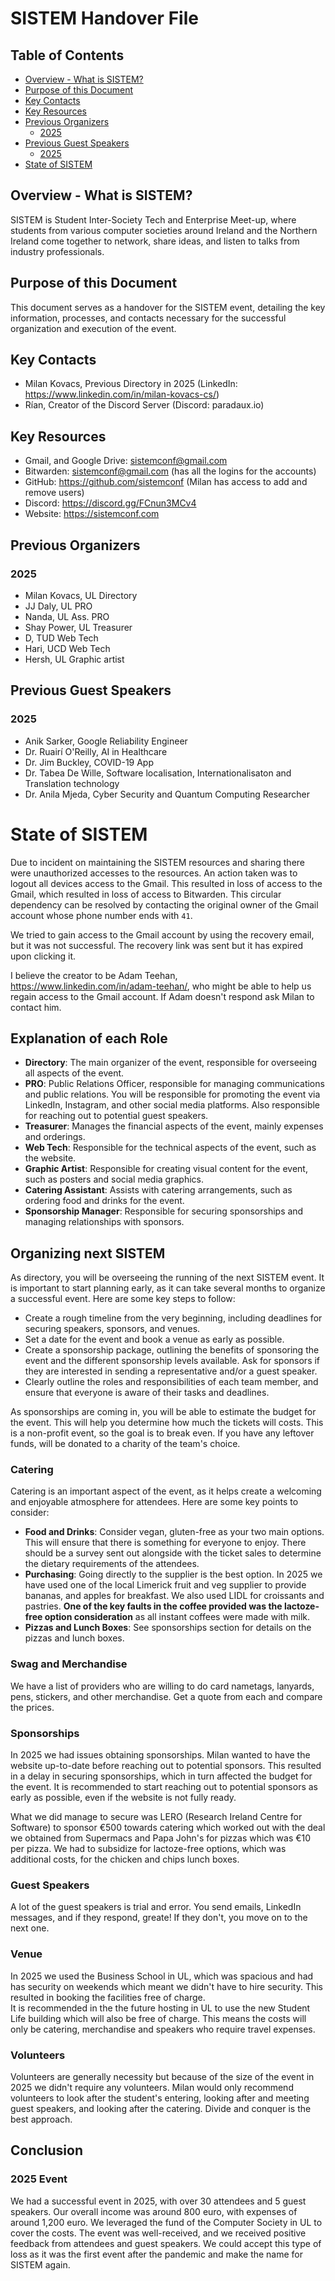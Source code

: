 # SISTEM Handover File
## Table of Contents
- [Overview - What is SISTEM?](#overview---what-is-sistem)
- [Purpose of this Document](#purpose-of-this-document)
- [Key Contacts](#key-contacts)
- [Key Resources](#key-resources)
- [Previous Organizers](#previous-organizers)
  - [2025](#2025)
- [Previous Guest Speakers](#previous-guest-speakers)
  - [2025](#2025-1)
- [State of SISTEM](#state-of-sistem)


## Overview - What is SISTEM?
SISTEM is Student Inter-Society Tech and Enterprise Meet-up, where students from various computer societies around Ireland and the Northern Ireland come together to network, share ideas, and listen to talks from industry professionals.

## Purpose of this Document
This document serves as a handover for the SISTEM event, detailing the key information, processes, and contacts necessary for the successful organization and execution of the event.

## Key Contacts
- Milan Kovacs, Previous Directory in 2025 (LinkedIn: https://www.linkedin.com/in/milan-kovacs-cs/)
- Rían, Creator of the Discord Server (Discord: paradaux.io)

## Key Resources
- Gmail, and Google Drive: sistemconf@gmail.com
- Bitwarden: sistemconf@gmail.com (has all the logins for the accounts)
- GitHub: https://github.com/sistemconf (Milan has access to add and remove users)
- Discord: https://discord.gg/FCnun3MCv4
- Website: https://sistemconf.com

## Previous Organizers
### 2025
- Milan Kovacs, UL Directory
- JJ Daly, UL PRO
- Nanda, UL Ass. PRO
- Shay Power, UL Treasurer
- D, TUD Web Tech
- Hari, UCD Web Tech
- Hersh, UL Graphic artist

## Previous Guest Speakers
### 2025
- Anik Sarker, Google Reliability Engineer
- Dr. Ruairí O'Reilly, AI in Healthcare
- Dr. Jim Buckley, COVID-19 App
- Dr. Tabea De Wille, Software localisation, Internationalisaton and Translation technology
- Dr. Anila Mjeda, Cyber Security and Quantum Computing Researcher

# State of SISTEM
Due to incident on maintaining the SISTEM resources and sharing there were unauthorized accesses to the resources. An action taken was to logout all devices access to the Gmail. This resulted in loss of access to the Gmail, which resulted in loss of access to Bitwarden. This circular dependency can be resolved by contacting the original owner of the Gmail account whose phone number ends with `41`. 

We tried to gain access to the Gmail account by using the recovery email, but it was not successful. The recovery link was sent but it has expired upon clicking it. 

I believe the creator to be Adam Teehan, https://www.linkedin.com/in/adam-teehan/, who might be able to help us regain access to the Gmail account. If Adam doesn't respond ask Milan to contact him.

## Explanation of each Role
- **Directory**: The main organizer of the event, responsible for overseeing all aspects of the event.
- **PRO**: Public Relations Officer, responsible for managing communications and public relations. You will be responsible for promoting the event via LinkedIn, Instagram, and other social media platforms. Also responsible for reaching out to potential guest speakers.
- **Treasurer**: Manages the financial aspects of the event, mainly expenses and orderings.
- **Web Tech**: Responsible for the technical aspects of the event, such as the website.
- **Graphic Artist**: Responsible for creating visual content for the event, such as posters and social media graphics.
- **Catering Assistant**: Assists with catering arrangements, such as ordering food and drinks for the event.
- **Sponsorship Manager**: Responsible for securing sponsorships and managing relationships with sponsors.

## Organizing next SISTEM
As directory, you will be overseeing the running of the next SISTEM event. It is important to start planning early, as it can take several months to organize a successful event. Here are some key steps to follow:
- Create a rough timeline from the very beginning, including deadlines for securing speakers, sponsors, and venues.
- Set a date for the event and book a venue as early as possible.
- Create a sponsorship package, outlining the benefits of sponsoring the event and the different sponsorship levels available. Ask for sponsors if they are interested in sending a representative and/or a guest speaker.
- Clearly outline the roles and responsibilities of each team member, and ensure that everyone is aware of their tasks and deadlines.

As sponsorships are coming in, you will be able to estimate the budget for the event. This will help you determine how much the tickets will costs. This is a non-profit event, so the goal is to break even. If you have any leftover funds, will be donated to a charity of the team's choice.

### Catering
Catering is an important aspect of the event, as it helps create a welcoming and enjoyable atmosphere for attendees. Here are some key points to consider:
- **Food and Drinks**: Consider vegan, gluten-free as your two main options. This will ensure that there is something for everyone to enjoy. There should be a survey sent out alongside with the ticket sales to determine the dietary requirements of the attendees.
- **Purchasing**: Going directly to the supplier is the best option. In 2025 we have used one of the local Limerick fruit and veg supplier to provide bananas, and apples for breakfast. We also used LIDL for croissants and pastries. **One of the key faults in the coffee provided was the lactoze-free option consideration** as all instant coffees were made with milk.
- **Pizzas and Lunch Boxes**: See sponsorships section for details on the pizzas and lunch boxes.

### Swag and Merchandise
We have a list of providers who are willing to do card nametags, lanyards, pens, stickers, and other merchandise. Get a quote from each and compare the prices. 

### Sponsorships
In 2025 we had issues obtaining sponsorships. Milan wanted to have the website up-to-date before reaching out to potential sponsors. This resulted in a delay in securing sponsorships, which in turn affected the budget for the event. It is recommended to start reaching out to potential sponsors as early as possible, even if the website is not fully ready.

What we did manage to secure was LERO (Research Ireland Centre for Software) to sponsor €500 towards catering which worked out with the deal we obtained from Supermacs and Papa John's for pizzas which was €10 per pizza. We had to subsidize for lactoze-free options, which was additional costs, for the chicken and chips lunch boxes.

### Guest Speakers
A lot of the guest speakers is trial and error. You send emails, LinkedIn messages, and if they respond, greate! If they don't, you move on to the next one.

### Venue 
In 2025 we used the Business School in UL, which was spacious and had has security on weekends which meant we didn't have to hire security. This resulted in booking the facilities free of charge.  
It is recommended in the the future hosting in UL to use the new Student Life building which will also be free of charge. This means the costs will only be catering, merchandise and speakers who require travel expenses.

### Volunteers
Volunteers are generally necessity but because of the size of the event in 2025 we didn't require any volunteers. Milan would only recommend volunteers to look after the student's entering, looking after and meeting guest speakers, and looking after the catering. Divide and conquer is the best approach.

## Conclusion
### 2025 Event
We had a successful event in 2025, with over 30 attendees and 5 guest speakers. Our overall income was around 800 euro, with expenses of around 1,200 euro. We leveraged the fund of the Computer Society in UL to cover the costs. The event was well-received, and we received positive feedback from attendees and guest speakers. We could accept this type of loss as it was the first event after the pandemic and make the name for SISTEM again.
